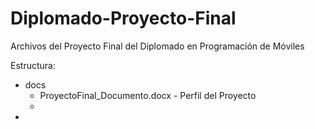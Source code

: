 # Diplomado-Proyecto-Final
Archivos del Proyecto Final del Diplomado en Programación de Móviles

Estructura:</br>
<UL>
	<LI>docs
		<UL>
			<LI>ProyectoFinal_Documento.docx - Perfil del Proyecto
			<LI>
		</UL>
	<LI>
</UL>
